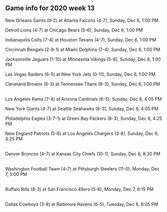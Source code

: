 ## Game info for 2020 week 13
New Orleans Saints (9-2) at Atlanta Falcons (4-7), Sunday, Dec 6, 1:00 PM

Detroit Lions (4-7) at Chicago Bears (5-6), Sunday, Dec 6, 1:00 PM

Indianapolis Colts (7-4) at Houston Texans (4-7), Sunday, Dec 6, 1:00 PM

Cincinnati Bengals (2-8-1) at Miami Dolphins (7-4), Sunday, Dec 6, 1:00 PM

Jacksonville Jaguars (1-10) at Minnesota Vikings (5-6), Sunday, Dec 6, 1:00 PM

Las Vegas Raiders (6-5) at New York Jets (0-11), Sunday, Dec 6, 1:00 PM

Cleveland Browns (8-3) at Tennessee Titans (8-3), Sunday, Dec 6, 1:00 PM

<br/>Los Angeles Rams (7-4) at Arizona Cardinals (6-5), Sunday, Dec 6, 4:05 PM

New York Giants (4-7) at Seattle Seahawks (8-3), Sunday, Dec 6, 4:05 PM

Philadelphia Eagles (3-7-1) at Green Bay Packers (8-3), Sunday, Dec 6, 4:25 PM

New England Patriots (5-6) at Los Angeles Chargers (3-8), Sunday, Dec 6, 4:25 PM

<br/>Denver Broncos (4-7) at Kansas City Chiefs (10-1), Sunday, Dec 6, 8:20 PM

<br/>Washington Football Team (4-7) at Pittsburgh Steelers (11-0), Monday, Dec 7, 5:00 PM

<br/>Buffalo Bills (8-3) at San Francisco 49ers (5-6), Monday, Dec 7, 8:15 PM

<br/>Dallas Cowboys (3-8) at Baltimore Ravens (6-5), Tuesday, Dec 8, 8:05 PM

